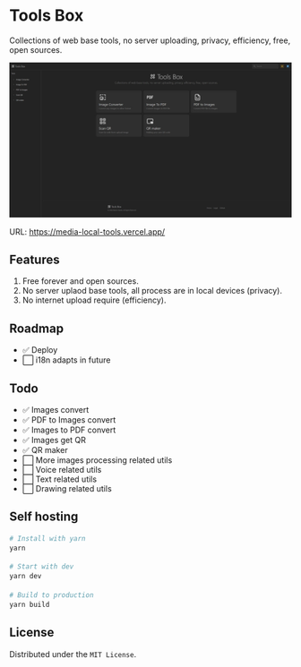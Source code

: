 # Tools Box
Collections of web base tools, no server uploading, privacy, efficiency, free, open sources.

![https://media-local-tools.vercel.app/ ](/assert/banners.jpeg)

URL: https://media-local-tools.vercel.app/   

## Features  
1. Free forever and open sources. 
2. No server uplaod base tools, all process are in local devices (privacy).  
3. No internet upload require (efficiency).   

## Roadmap
- ✅ Deploy
- ⬜️ i18n adapts in future

## Todo
- ✅ Images convert   
- ✅ PDF to Images convert   
- ✅ Images to PDF convert  
- ✅ Images get QR  
- ✅ QR maker 
- ⬜️ More images processing related utils
- ⬜️ Voice related utils
- ⬜️ Text related utils
- ⬜️ Drawing related utils


## Self hosting
```bash
# Install with yarn
yarn

# Start with dev
yarn dev

# Build to production
yarn build
```

## License
Distributed under the `MIT License`.